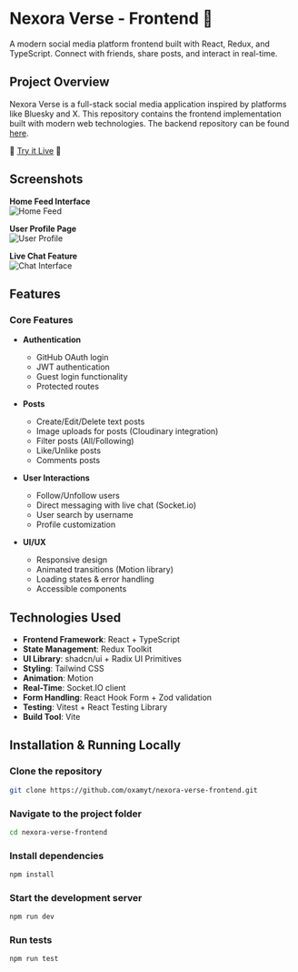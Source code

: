 # Nexora Verse - Frontend 🚀

A modern social media platform frontend built with React, Redux, and TypeScript. Connect with friends, share posts, and interact in real-time.

## Project Overview

Nexora Verse is a full-stack social media application inspired by platforms like Bluesky and X. This repository contains the frontend implementation built with modern web technologies. The backend repository can be found [here](https://github.com/oxamyt/nexora-verse-backend).

🚀 [Try it Live](https://nexora-verse.netlify.app/) 🚀

## Screenshots

**Home Feed Interface**  
![Home Feed](https://res.cloudinary.com/dehoidlo0/image/upload/v1742149302/nexora%20images/zodu8pgucvhvh4cqmiji.png)

**User Profile Page**  
![User Profile](https://res.cloudinary.com/dehoidlo0/image/upload/v1742149301/nexora%20images/poahietxrf65nfujukko.png)

**Live Chat Feature**  
![Chat Interface](https://res.cloudinary.com/dehoidlo0/image/upload/v1742149301/nexora%20images/be6icix0tyqa3xgrfdtg.png)

## Features

### Core Features

- **Authentication**

  - GitHub OAuth login
  - JWT authentication
  - Guest login functionality
  - Protected routes

- **Posts**

  - Create/Edit/Delete text posts
  - Image uploads for posts (Cloudinary integration)
  - Filter posts (All/Following)
  - Like/Unlike posts
  - Comments posts

- **User Interactions**

  - Follow/Unfollow users
  - Direct messaging with live chat (Socket.io)
  - User search by username
  - Profile customization

- **UI/UX**
  - Responsive design
  - Animated transitions (Motion library)
  - Loading states & error handling
  - Accessible components

## Technologies Used

- **Frontend Framework**: React + TypeScript
- **State Management**: Redux Toolkit
- **UI Library**: shadcn/ui + Radix UI Primitives
- **Styling**: Tailwind CSS
- **Animation**: Motion
- **Real-Time**: Socket.IO client
- **Form Handling**: React Hook Form + Zod validation
- **Testing**: Vitest + React Testing Library
- **Build Tool**: Vite

## Installation & Running Locally

### Clone the repository
```sh
git clone https://github.com/oxamyt/nexora-verse-frontend.git
```

### Navigate to the project folder
```sh
cd nexora-verse-frontend
```

### Install dependencies
```sh
npm install
```

### Start the development server
```sh
npm run dev
```

### Run tests
```sh
npm run test
```
